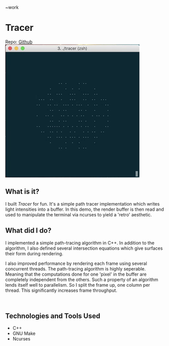 ~work
# Tracer

Repo: [Github](https://github.com/mrpossoms/tracer)
![seen demo3](https://raw.githubusercontent.com/mrpossoms/tracer/master/tracer.gif)

## What is it?
I built _Tracer_ for fun. It's a simple path tracer implementation which writes light intensities into a buffer. In this demo, the render buffer is then read and used to manipulate the terminal via ncurses to yield a 'retro' aesthetic.

## What did I do?
I implemented a simple path-tracing algorithm in C++. In addition to the algorithm, I also defined several intersection equations which give surfaces their form during rendering.

I also improved performance by rendering each frame using several concurrent threads. The path-tracing algorithm is highly seperable. Meaning that the computations done for one 'pixel' in the buffer are completely independent from the others. Such a property of an algorithm lends itself well to parallelism. So I split the frame up, one column per thread. This significantly increases frame throughput. 


<br/>

## Technologies and Tools Used
* C++
* GNU Make
* Ncurses
